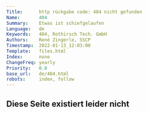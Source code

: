 ```yaml
---
Title:      http rückgabe code: 404 nicht gefunden
Name:       404
Summary:    Etwas ist schiefgelaufen
Language:   de
Keywords:   404, Rothirsch Tech. GmbH
Authors:    René Zingerle, SSCP
Timestamp:  2022-01-13_12:03:00
Template:   files.html
Index:      none
ChangeFreq: yearly
Priority:   0.0
base_url:   de/404.html
robots:     index, follow
---
```


## Diese Seite existiert leider nicht
